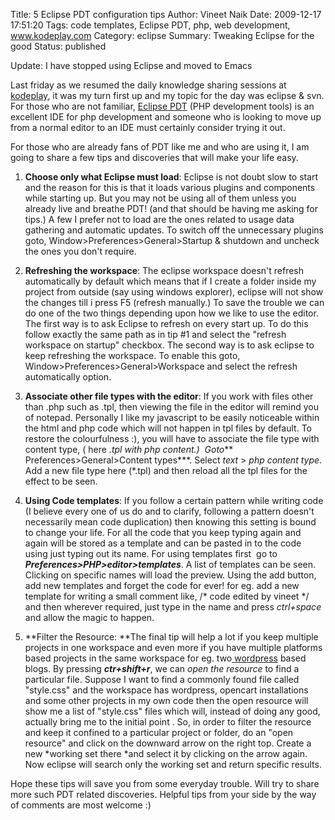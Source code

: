 Title: 5 Eclipse PDT configuration tips
Author: Vineet Naik
Date: 2009-12-17 17:51:20
Tags: code templates, Eclipse PDT, php, web development, www.kodeplay.com
Category: eclipse
Summary: Tweaking Eclipse for the good
Status: published

Update: I have stopped using Eclipse and moved to Emacs

Last friday as we resumed the daily knowledge sharing sessions at [kodeplay](http://www.kodeplay.com/), it was my turn first up and my topic for the day was eclipse & svn. For those who are not familiar, [Eclipse PDT](http://www.eclipse.org/pdt/) (PHP development tools) is an excellent IDE for php development and someone who is looking to move up from a normal editor to an IDE must certainly consider trying it out.

For those who are already fans of PDT like me and who are using it, I am going to share a few tips and discoveries that will make your life easy.<!--more-->

1. **Choose only what Eclipse must load**: Eclipse is not doubt slow to start and the reason for this is that it loads various plugins and components while starting up. But you may not be using all of them unless you already live and breathe PDT! (and that should be having me asking for tips.) A few I prefer not to load are the ones related to usage data gathering and automatic updates. To switch off the unnecessary plugins goto,
   Window>Preferences>General>Startup & shutdown and uncheck the ones you don't require.

2. **Refreshing the workspace**: The eclipse workspace doesn't refresh automatically by default which means that if I create a folder inside my project from outside (say using windows explorer), eclipse will not show the changes till i press F5 (refresh manually.) To save the trouble we can do one of the two things depending upon how we like to use the editor. The first way is to ask Eclipse to refresh on every start up. To do this follow exactly the same path as in tip #1 and select the "refresh workspace on startup" checkbox. The second way is to ask eclipse to keep refreshing the workspace. To enable this goto,
   Window>Preferences>General>Workspace and select the refresh automatically option.

3. **Associate other file types with the editor**: If you work with files other than .php such as .tpl, then viewing the file in the editor will remind you of notepad. Personally I like my javascript to be easily noticeable within the html and php code which will not happen in tpl files by default. To restore the colourfulness :), you will have to associate the file type with content type, ( here *.tpl with php content.)  Goto*** Preferences>General>Content types***. Select *text* > *php content type*. Add a new file type here (*.tpl) and then reload all the tpl files for the effect to be seen.

4. **Using Code templates**: If you follow a certain pattern while writing code (I believe every one of us do and to clarify, following a pattern doesn't necessarily mean code duplication) then knowing this setting is bound to change your life. For all the code that you keep typing again and again will be stored as a template and can be pasted in to the code using just typing out its name. For using templates first  go to ***Preferences>PHP>editor>templates***. A list of templates can be seen. Clicking on specific names will load the preview. Using the add button, add new templates and forget the code for ever!
   for eg. add a new template for writing a small comment like,
   /* code edited by vineet */
   and then wherever required, just type in the name and press *ctrl+space* and allow the magic to happen.

5. **Filter the Resource: **The final tip will help a lot if you keep multiple projects in one workspace and even more if you have multiple platforms based projects in the same workspace for eg. two[ wordpress](http://wordpress.org/) based blogs. By pressing ***ctr+shift+r***, we can *open the resource* to find a particular file. Suppose I want to find a commonly found file called "style.css" and the workspace has wordpress, opencart installations and some other projects in my own code then the open resource will show me a list of "style.css" files which will, instead of doing any good, actually bring me to the initial point . So, in order to filter the resource and keep it confined to a particular project or folder, do an "open resource" and click on the downward arrow on the right top. Create a new *working set there *and select it by clicking on the arrow again. Now eclipse will search only the working set and return specific results.

Hope these tips will save you from some everyday trouble. Will try to share more such PDT related discoveries. Helpful tips from your side by the way of comments are most welcome :)
